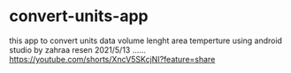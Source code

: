 # convert-units-app
this app to convert units 
data
volume
lenght
area
temperture
using android studio
by zahraa resen 
2021/5/13
......
https://youtube.com/shorts/XncV5SKcjNI?feature=share
